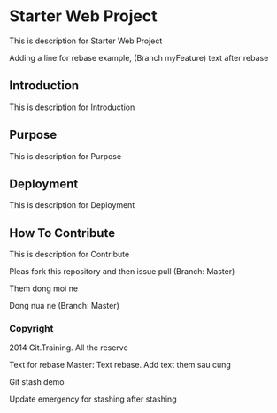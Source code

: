 # Starter Web Project

This is description for Starter Web Project

Adding a line for rebase example, (Branch myFeature) text after rebase

## Introduction

This is description for Introduction


## Purpose

This is description for Purpose

## Deployment

This is description for Deployment

## How To Contribute

This is description for Contribute

Pleas fork this repository and then issue pull (Branch: Master)

Them dong moi ne


Dong nua ne (Branch: Master)

### Copyright

2014 Git.Training. All the reserve

Text for rebase
Master: Text rebase. Add text them sau cung

Git stash demo


Update emergency for stashing after stashing